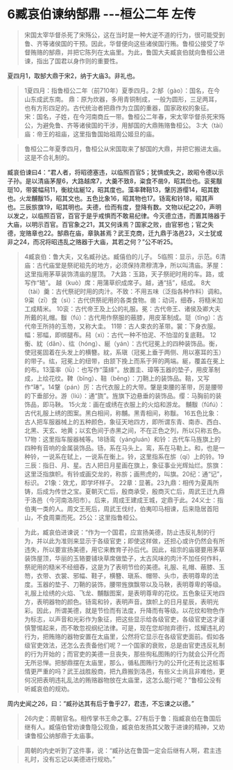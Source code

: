 ﻿# 6臧哀伯谏纳郜鼎   ---桓公二年    左传

>宋国太宰华督杀死了宋殇公，这在当时是一种大逆不道的行为，很可能受到鲁、齐等诸侯国的干预。因此，华督便向这些诸侯国行贿。鲁桓公接受了华督贿赂的郜鼎，并把它陈列在太庙里。为此，鲁国大夫臧哀伯就向鲁桓公进谏，指出了国君以身作则的重要性。

夏四月1，取郜大鼎于宋2，纳于大庙3。非礼也。
>1夏四月：指鲁桓公二年（前710年）夏季四月。​
>2:郜（gào）：国名，在今山东成武东南。
>鼎：原为炊器，多用青铜制成，一般为圆形，三足两耳，也有方形四足的。古代统治者把鼎作为立国的重器，国家政权的象征。
宋：国名，子姓，在今河南商丘一带。鲁桓公二年春，宋太宰华督杀死宋殇公，为避免鲁、齐等诸侯国的干涉，用郜国的大鼎贿赂鲁桓公。
>3:大（tài）庙：帝王的祖庙，这里指鲁国始祖周公姬旦的庙。​

>鲁桓公二年夏季四月，鲁桓公从宋国取来了郜国的大鼎，并把它搬进太庙。这是不合礼制的。

臧哀伯谏曰4：“君人者，将昭德塞违，以临照百官5；犹惧或失之，故昭令德以示子孙。是以清庙茅屋6，大路越席7，大羹不致8，粢食不凿9，昭其俭也。衮冕黻珽10，带裳幅舄11，衡紞纮綖12，昭其度也。藻率鞞鞛13，鞶厉游缨14，昭其数也。火龙黼黻15，昭其文也。五色比象16，昭其物也17。钖鸾和铃18，昭其声也。三辰旂旗19，昭其明也。夫德，俭而有度，登降有数。文物以纪之20，声明以发之，以临照百官，百官于是乎戒惧而不敢易纪律。今灭德立违，而置其赂器于大庙，以明示百官。百官象之21，其又何诛焉？国家之败，由官邪也；官之失德，宠赂章也22。郜鼎在庙，章孰甚焉？武王克商，迁九鼎于洛邑23，义士犹或非之24，而况将昭违乱之赂器于大庙，其若之何？”公不听25。

>4臧哀伯：鲁大夫，又名臧孙达。臧僖伯的儿子。​
>5临照：显示，示范。​
>6清庙：古代庙堂是祭祀祖先的地方，必须保持肃穆清净，所以叫清庙。茅屋：这里指用茅草装饰清庙的屋顶。
>7大路：玉路，天子祭祀时用的车。路，或写作“辂”。
>越（kuò）席：用蒲草织成席子。越，通“括”，结成。
>8大（tài）羹：古代祭祀时用的肉汁。不致：不用五味（泛指各种作料）调和。
>9粢（zī）食（sì）：古代供祭祀用的各类食物。凿：动词，细舂，将糙米加工成精米。
>10衮：古代帝王及上公的礼服。冕：古代帝王、诸侯及卿大夫所戴的礼帽。黻（fú）：古代用作祭服的蔽膝，用皮革制成。珽（tǐng）：古代帝王所持的玉笏，又称大圭。
>11带：古人束衣的革带。裳：下身衣服。幅：邪幅，即绑腿布。舄（xì）：古代一种不怕泥、不怕湿的复底鞋。
>12衡、紞（dǎn）、纮（hóng）、綖（yán）：古代冠冕上的四种装饰品。衡，使冠冕固着在头发上的横簪。紞，系瑱（冠冕上垂于两侧、用以塞耳的玉）的带子。纮，冠冕上的纽带，由颔下挽上而系于笄的两端。綖，覆盖在冕上的布。​
>13藻率（lǜ）：也写作“藻繂”。放置圭、璋等玉器的垫子，用皮革制成，上绘花纹。鞞（bǐng）、鞛（běng）：刀鞘上的装饰品。鞛，又写作“琫”。​
>14鞶（pán）厉：古代衣服上的大带。鞶是束腰的革带，厉是腰带的下垂部分。游（liú）：通“旒”。旌旗下边悬垂的装饰品。缨：马胸前的装饰品，即马鞅。
>15火龙：画在或绣在衣服上的火焰和游龙。
黼黻（fǔfú）：古代礼服上绣的图案。黑白相间，称黼。黑青相间，称黻。
>16五色比象：古人把车服器械上的五种颜色，象征天地四方，即所谓东青、南赤、西白、北黑、天玄、地黄；以玄色间于赤黑之间，不在正色之列，所以只称五色。​
>17物：这里指车服器械等。​
>18钖鸾（yángluán）和铃：古代车马旌旗上的四种有音响的金属装饰品。钖，系在马头上。鸾，系在马勒上。和，也是一种铃，一说系在轼上，一说系在衡上。铃，这里指系在旂（qí）上的铃。​
>19三辰：指日、月、星。古人把日月星画在旗上，象征事业光辉灿烂。旂旗：这里泛指旗帜。有铃或画交龙的，称旂；画熊虎的，叫旗。​
>20纪：通“记”，标识。​
>21象：效尤，即学坏样子。​
>22章：显著。​
>23九鼎：相传为夏禹所铸，后成为传世之宝。夏朝灭亡后，殷商承受，殷商灭亡后，周武王迁九鼎于洛邑（今河南洛阳市）。后来，周成王建成王城，定鼎于此。​
>24义士：指伯夷一类的人。周文王死后，周武王伐纣，伯夷叩马相谏，后来隐居首阳山，不食周粟而死。​
>25公：这里指鲁桓公。​

>为此，臧哀伯进谏说：“作为一个国君，应宣扬美德，防止违反礼制的行为，并以此为准则来显示于各级官吏；即使这样做，还担心或许仍然会有所违失，所以要宣扬美德，用它来教育子孙后代。因此，祖宗的庙寝要用茅草装饰屋顶，华丽的玉辂要铺块草席做垫子，太古风味的肉汁不加任何作料，祭祀用的糙米不经细舂，这是为了表明节俭的美德。礼服、礼帽、蔽膝、玉笏，衣带、衣裳、邪幅、鞋子，横簪、瑱系、帽带、头巾，表明尊卑的法度。玉器的垫子、刀鞘的装饰，腰带旌旗飘带以及马鞅，表明尊卑的等级。礼服上绘绣的火焰、飞龙、黼黻图案，是表明尊卑的花纹。五色象征天地四方，表明器物的颜色。钖鸾和铃，表明声音。旗帜上的日月星辰，表明光彩。因此，所谓美德，就是节俭而有法度，升降而有等级。以花纹和物色作为标志，以声音和光彩作为象征，把这些显示给各级官吏，各级官吏这才谨慎警惕起来，而不敢忽视纲纪法律。可是，现在您却抛弃德行，炫耀违礼的行为，把贿赂的器物安置在太庙里，公然将它显示在各级官吏面前。假如各级官吏效法，还怎么去责备他们呢？一个国家的衰败，总是由官吏违反礼制的行为开始的；而官吏的美德一旦丧失，那些徇私图贿的行为就会公开化而无所忌惮。把郜鼎摆在太庙里，那么，循私图贿行为的公开化还有比这桩事情更严重的吗？武王战胜殷商，把九鼎搬到洛邑，有些义士尚且非难他，更何况把表明违礼乱法的贿赂器物放在太庙里，这怎么能行呢？”鲁桓公没有听臧哀伯的规劝。

周内史闻之26，曰：“臧孙达其有后于鲁乎27，君违，不忘谏之以德。”
>26内史：周朝官名。相传掌书王命之事。​
>27有后于鲁：指臧哀伯在鲁国后继有人。臧僖伯曾劝谏鲁隐公观鱼，臧哀伯发扬其父敢于进谏的精神，又劝谏鲁桓公纳郜鼎于太庙事。​


>周朝的内史听到了这件事，说：“臧孙达在鲁国一定会后继有人啊，君主违礼时，没有忘记以美德进行规劝。”